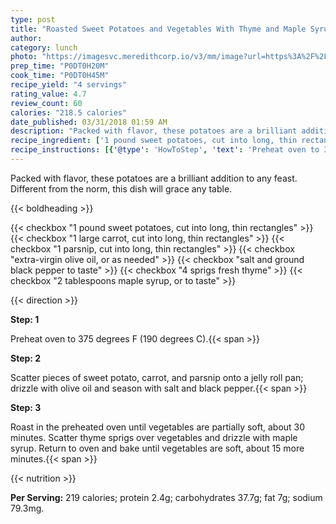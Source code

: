 ```yaml
---
type: post
title: "Roasted Sweet Potatoes and Vegetables With Thyme and Maple Syrup"
author: 
category: lunch
photo: "https://imagesvc.meredithcorp.io/v3/mm/image?url=https%3A%2F%2Fimages.media-allrecipes.com%2Fuserphotos%2F1015371.jpg"
prep_time: "P0DT0H20M"
cook_time: "P0DT0H45M"
recipe_yield: "4 servings"
rating_value: 4.7
review_count: 60
calories: "218.5 calories"
date_published: 03/31/2018 01:59 AM
description: "Packed with flavor, these potatoes are a brilliant addition to any feast. Different from the norm, this dish will grace any table."
recipe_ingredient: ['1 pound sweet potatoes, cut into long, thin rectangles', '1 large carrot, cut into long, thin rectangles', '1 parsnip, cut into long, thin rectangles', 'extra-virgin olive oil, or as needed', 'salt and ground black pepper to taste', '4 sprigs fresh thyme', '2 tablespoons maple syrup, or to taste']
recipe_instructions: [{'@type': 'HowToStep', 'text': 'Preheat oven to 375 degrees F (190 degrees C).\n'}, {'@type': 'HowToStep', 'text': 'Scatter pieces of sweet potato, carrot, and parsnip onto a jelly roll pan; drizzle with olive oil and season with salt and black pepper.\n'}, {'@type': 'HowToStep', 'text': 'Roast in the preheated oven until vegetables are partially soft, about 30 minutes. Scatter thyme sprigs over vegetables and drizzle with maple syrup. Return to oven and bake until vegetables are soft, about 15 more minutes.\n'}]
---
```


Packed with flavor, these potatoes are a brilliant addition to any feast. Different from the norm, this dish will grace any table. 

{{< boldheading >}}

{{< checkbox "1 pound sweet potatoes, cut into long, thin rectangles" >}}
{{< checkbox "1 large carrot, cut into long, thin rectangles" >}}
{{< checkbox "1  parsnip, cut into long, thin rectangles" >}}
{{< checkbox "extra-virgin olive oil, or as needed" >}}
{{< checkbox "salt and ground black pepper to taste" >}}
{{< checkbox "4 sprigs fresh thyme" >}}
{{< checkbox "2 tablespoons maple syrup, or to taste" >}}


{{< direction >}}

**Step: 1**

Preheat oven to 375 degrees F (190 degrees C).{{< span >}}

**Step: 2**

Scatter pieces of sweet potato, carrot, and parsnip onto a jelly roll pan; drizzle with olive oil and season with salt and black pepper.{{< span >}}

**Step: 3**

Roast in the preheated oven until vegetables are partially soft, about 30 minutes. Scatter thyme sprigs over vegetables and drizzle with maple syrup. Return to oven and bake until vegetables are soft, about 15 more minutes.{{< span >}}

{{< nutrition >}}

**Per Serving:** 219 calories; protein 2.4g; carbohydrates 37.7g; fat 7g; sodium 79.3mg.